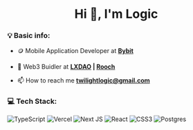 <h1 align="center">Hi 👋, I'm Logic</h1>

### 💡 Basic info:

- 🪙 Mobile Application Developer at **[Bybit](https://bybit.com/)**

- 💙 Web3 Buidler at **[LXDAO](https://lxdao.io/) | [Rooch](https://github.com/rooch-network/rooch)**

- 📫 How to reach me **twilightlogic@gmail.com**

### 💻 Tech Stack:
![TypeScript](https://img.shields.io/badge/typescript-%23007ACC.svg?style=flat&logo=typescript&logoColor=white) ![Vercel](https://img.shields.io/badge/vercel-%23000000.svg?style=flat&logo=vercel&logoColor=white) ![Next JS](https://img.shields.io/badge/Next-black?style=flat&logo=next.js&logoColor=white) ![React](https://img.shields.io/badge/react-%2320232a.svg?style=flat&logo=react&logoColor=%2361DAFB) ![CSS3](https://img.shields.io/badge/css3-%231572B6.svg?style=flat&logo=css3&logoColor=white) ![Postgres](https://img.shields.io/badge/postgres-%23316192.svg?style=flat&logo=postgresql&logoColor=white)
